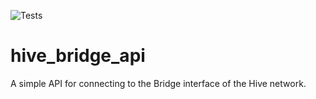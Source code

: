 ![Tests](https://github.com/LeoFinance/hive_bridge_api/actions/workflows/dart.yml/badge.svg)

# hive_bridge_api

A simple API for connecting to the Bridge interface of the Hive network.
